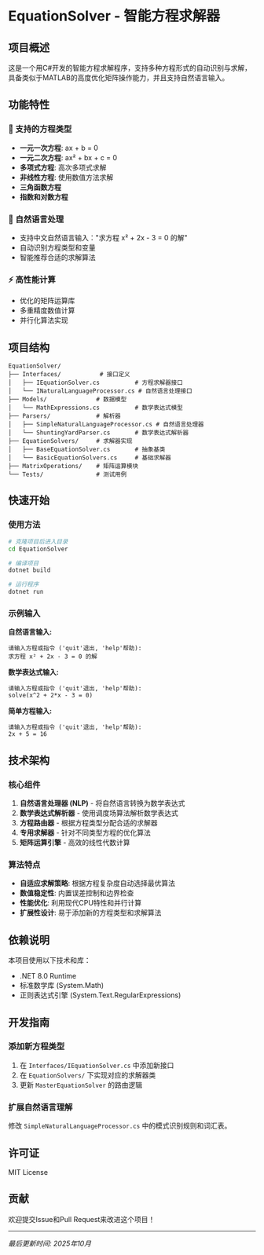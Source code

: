 # EquationSolver - 智能方程求解器

## 项目概述

这是一个用C#开发的智能方程求解程序，支持多种方程形式的自动识别与求解，具备类似于MATLAB的高度优化矩阵操作能力，并且支持自然语言输入。

## 功能特性

### 🧮 支持的方程类型
- **一元一次方程**: ax + b = 0
- **一元二次方程**: ax² + bx + c = 0  
- **多项式方程**: 高次多项式求解
- **非线性方程**: 使用数值方法求解
- **三角函数方程**
- **指数和对数方程**

### 🤖 自然语言处理
- 支持中文自然语言输入："求方程 x² + 2x - 3 = 0 的解"
- 自动识别方程类型和变量
- 智能推荐合适的求解算法

### ⚡ 高性能计算
- 优化的矩阵运算库
- 多重精度数值计算
- 并行化算法实现

## 项目结构

```
EquationSolver/
├── Interfaces/           # 接口定义
│   ├── IEquationSolver.cs          # 方程求解器接口
│   └── INaturalLanguageProcessor.cs # 自然语言处理接口
├── Models/              # 数据模型
│   └── MathExpressions.cs          # 数学表达式模型
├── Parsers/             # 解析器
│   ├── SimpleNaturalLanguageProcessor.cs # 自然语言处理器
│   └── ShuntingYardParser.cs       # 数学表达式解析器
├── EquationSolvers/     # 求解器实现
│   ├── BaseEquationSolver.cs       # 抽象基类
│   └── BasicEquationSolvers.cs     # 基础求解器
├── MatrixOperations/    # 矩阵运算模块
└── Tests/               # 测试用例
```

## 快速开始

### 使用方法

```bash
# 克隆项目后进入目录
cd EquationSolver

# 编译项目
dotnet build

# 运行程序
dotnet run
```

### 示例输入

**自然语言输入:**
```
请输入方程或指令 ('quit'退出, 'help'帮助): 
求方程 x² + 2x - 3 = 0 的解
```

**数学表达式输入:**
```
请输入方程或指令 ('quit'退出, 'help'帮助): 
solve(x^2 + 2*x - 3 = 0)
```

**简单方程输入:**
```
请输入方程或指令 ('quit'退出, 'help'帮助): 
2x + 5 = 16
```

## 技术架构

### 核心组件

1. **自然语言处理器 (NLP)** - 将自然语言转换为数学表达式
2. **数学表达式解析器** - 使用调度场算法解析数学表达式
3. **方程路由器** - 根据方程类型分配合适的求解器
4. **专用求解器** - 针对不同类型方程的优化算法
5. **矩阵运算引擎** - 高效的线性代数计算

### 算法特点

- **自适应求解策略**: 根据方程复杂度自动选择最优算法
- **数值稳定性**: 内置误差控制和边界检查
- **性能优化**: 利用现代CPU特性和并行计算
- **扩展性设计**: 易于添加新的方程类型和求解算法

## 依赖说明

本项目使用以下技术和库：

- .NET 8.0 Runtime
- 标准数学库 (System.Math)
- 正则表达式引擎 (System.Text.RegularExpressions)

## 开发指南

### 添加新方程类型

1. 在 `Interfaces/IEquationSolver.cs` 中添加新接口
2. 在 `EquationSolvers/` 下实现对应的求解器类
3. 更新 `MasterEquationSolver` 的路由逻辑

### 扩展自然语言理解

修改 `SimpleNaturalLanguageProcessor.cs` 中的模式识别规则和词汇表。

## 许可证

MIT License

## 贡献

欢迎提交Issue和Pull Request来改进这个项目！

---

*最后更新时间: 2025年10月*
